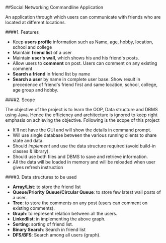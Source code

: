 ##Social Networking Commandline Application

An application through which users can communicate with friends who are located at different locations. 

####1. Features

- Keep __users profile__ information such as Name, age, hobby, location, school and college
- Maintain __friend list__ of a user
- Maintain __user's wall__, which shows his and his friend's posts.
- Allow users to __comment__ on post. Users can comment on any existing comment
- __Search a friend__ in friend list by name
- __Search a user__ by name in complete user base. Show result in precedence of friend's friend first and same location, school, college, age group and hobby.
	 
####2. Scope

The objective of the project is to learn the OOP, Data structure and DBMS using Java. Hence the  efficiency and architecture is ignored to keep right emphasis on achieving the objective. Following is the scope of this project 
- It'll not have the GUI and will show the details in command prompt.
- Will use single database between the various running clients to share state and data.
- Should _implement_ and use the data structure required (avoid build-in classes & library).
- Should use both files and DBMS to save and retrieve information.
- All the data will be loaded in memory and will be reloaded when user gives refresh instruction

####3. Data structures to be used
- __Array/List__: to store the friend list
- __Queue/Priority Queue/Circular Queue__: to store few latest wall posts of a user.
- __Tree__: to store the comments on any post (users can comment on existing comments).
- __Graph__: to represent relation between all the users.
- __Linkedlist__: in implementing the above graph.
- __Sorting__: sorting of friend list.
- __Binary Search__: Search in friend list
- __DFS/BFS__: Search among all users (graph).

